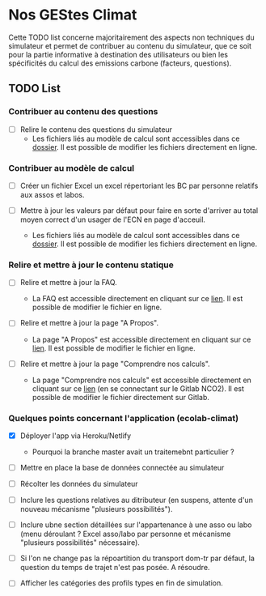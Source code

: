 # Nos GEStes Climat

Cette TODO list concerne majoritairement des aspects non techniques du simulateur et permet de contribuer au contenu du simulateur, que ce soit pour la partie informative à destination des utilisateurs ou bien les spécificités du calcul des emissions carbone (facteurs, questions).

## TODO List

### Contribuer au contenu des questions

- [ ] Relire le contenu des questions du simulateur
  - Les fichiers liés au modèle de calcul sont accessibles dans ce [dossier](https://github.com/SustainabilityCN/nosgestesclimat-model-ECN/data). Il est possible de modifier les fichiers directement en ligne.

### Contribuer au modèle de calcul

- [ ] Créer un fichier Excel un excel répertoriant les BC par personne relatifs aux assos et labos.

- [ ] Mettre à jour les valeurs par défaut pour faire en sorte d'arriver au total moyen correct d'un usager de l'ECN en page d'acceuil.
  - Les fichiers liés au modèle de calcul sont accessibles dans ce [dossier](https://github.com/SustainabilityCN/nosgestesclimat-model-ECN/data). Il est possible de modifier les fichiers directement en ligne.

### Relire et mettre à jour le contenu statique

- [ ] Relire et mettre à jour la FAQ.
  - La FAQ est accessible directement en cliquant sur ce [lien](https://github.com/Clemog/ecolab-climat/blob/master/source/sites/publicodes/FAQ.md). Il est possible de modifier le fichier en ligne.

- [ ] Relire et mettre à jour la page "A Propos".
  - La page "A Propos" est accessible directement en cliquant sur ce [lien](https://github.com/Clemog/ecolab-climat/blob/master/source/sites/publicodes/about.md). Il est possible de modifier le fichier en ligne.

- [ ] Relire et mettre à jour la page "Comprendre nos calculs".
  - La page "Comprendre nos calculs" est accessible directement en cliquant sur ce [lien](https://github.com/Clemog/ecolab-climat/blob/master/source/sites/mon-entreprise.fr/pages/Documentation/RulesList.tsx) (en se connectant sur le Gitlab NCO2). Il est possible de modifier le fichier directement sur Gitlab.
  

### Quelques points concernant l'application (ecolab-climat)

- [x] Déployer l'app via Heroku/Netlify
  - Pourquoi la branche master avait un traitemebnt particulier ?

- [ ] Mettre en place la base de données connectée au simulateur

- [ ] Récolter les données du simulateur

- [ ] Inclure les questions relatives au ditributeur (en suspens, attente d'un nouveau mécanisme "plusieurs possibilités").

- [ ] Inclure ubne section détaillées sur l'appartenance à une asso ou labo (menu déroulant ? Excel asso/labo par personne et mécanisme "plusieurs possibilités" nécessaire).

- [ ] Si l'on ne change pas la répoartition du transport dom-tr par défaut, la question du temps de trajet n'est pas posée. A résoudre.

- [ ] Afficher les catégories des profils types en fin de simulation.

